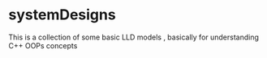 # systemDesigns

This is a collection of some basic LLD models , basically for understanding C++ OOPs concepts
